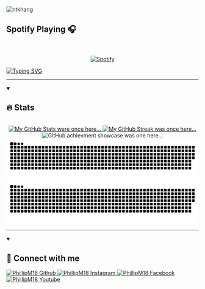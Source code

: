 <p align="left"> <img src="https://komarev.com/ghpvc/?username=PhillipM18&label=Views&color=blue&style=plastic" alt="ntkhang" /> </p>

<h2>Spotify Playing 🎧</h2>

&nbsp;<p align="center">
  [![Spotify](https://spotify-playing-henna.vercel.app/api/spotify?background_color=0d1117&border_color=ffffff)](https://open.spotify.com/user/31wxvvd43i44seeq6djmru6r3pni)
</p>
<!--<p align='center'>
   <a target="_blank" href="https://spotify-playing-henna.vercel.app/api/spotify?background_color=0d1117&border_color=ffffff(https://open.spotify.com/user/31wxvvd43i44seeq6djmru6r3pni)"> 
    <img src="https://spotify-playing-henna.vercel.app/api/spotify?background_color=0d1117&border_color=ffffff(https://open.spotify.com/user/31wxvvd43i44seeq6djmru6r3pni)" /> 
  </a> 
</p>-->
  <!-- Typing SVG -->
  <a href="https://git.io/typing-svg" target="_blank" rel="noopener noreferrer">
    <img src="https://readme-typing-svg.demolab.com?font=Underdog&pause=1000&color=1DF7ED&width=435&lines=My+name+is+Redd.;What+ever+you+are+be+a+good+one." alt="Typing SVG" /></a>
    
</div>

<hr>

<details open>
<summary><h2>🔥 Stats</h2></summary>
<p align="center">

  <br>

  <!-- Github Stats -->
  <a href="https://github.com/anuraghazra/github-readme-stats" target="_blank" rel="noopener noreferrer">
    <img src="https://github-readme-stats.vercel.app/api?username=PhillipM18&show_icons=true&theme=tokyonight&border_color=7723DF" 
         width="49%" alt="My GitHub Stats were once here..." />
  </a>
  <!-- Github Streak -->
  <a href="https://git.io/streak-stats" target="_blank" rel="noopener noreferrer">
    <img src="https://streak-stats.demolab.com?user=PhillipM18&theme=tokyonight&mode=daily&border=7723DF" 
         width="49%" alt="My GitHub Streak was once here..." />
  </a>
   
  
  <br>
  <!--Achievments-->
  <a>
    <img src="https://github-profile-trophy.vercel.app/?username=PhillipM18&theme=tokyonight&column=-1&title=Commits,Repositories,Issues,PullRequest,Followers,Stars&no-frame=true&margin-w=5" 
         alt="GitHub achievment showcase was one here..." />
  </a>
  
  <!-- Commit Snake! -->
  
  <a href="https://raw.githubusercontent.com/PhillipM18/PhillipM18/media/github-contribution-grid-snake.svg#gh-dark-mode-only" target="_blank" rel="noopener noreferrer">
    <img src="https://raw.githubusercontent.com/PhillipM18/PhillipM18/media/github-contribution-grid-snake-dark.svg" 
       alt"Check out my commit history!" />
  </a>
  
  <a href="https://raw.githubusercontent.com/PhillipM18/PhillipM18/media/github-contribution-grid-snake.svg#gh-light-mode-only" target="_blank" rel="noopener noreferrer">
    <img src="https://raw.githubusercontent.com/PhillipM18/PhillipM18/media/github-contribution-grid-snake.svg" 
         alt"Check out my commit history!" />
  </a>
</p>
</details>

<hr>

<details open> 
  <summary><h2>👑 Connect with me</h2></summary>
  <!-- Github -->
  <a href="https://github.com/PhillipM18">
    <img alt="PhillipM18 Github" width="100" src="https://cdn-icons-png.flaticon.com/512/179/179323.png" />
  </a>
  <!-- Instagram -->
  <a href="https://www.instagram.com/resshin999/">
    <img alt="PhillipM18 Instagram" width="100" src="https://cdn-icons-png.flaticon.com/128/1384/1384063.png" />
  </a>
  <!-- Facebook -->
  <a href="https://www.facebook.com/m.phillip.m/">
    <img alt="PhillipM18 Facebook" width="100" src="https://cdn-icons-png.flaticon.com/128/5968/5968764.png" />
  </a>
  <!-- Youtube -->
  <a href="https://www.youtube.com/@xavierz7131">
    <img alt="PhillipM18 Youtube" width="100" src="https://cdn-icons-png.flaticon.com/128/187/187209.png" />
  </a>  

</details> 

